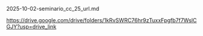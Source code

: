 2025-10-02-seminario_cc_25_url.md

https://drive.google.com/drive/folders/1kRvSWRC76hr9zTuxxFpgfb7f7WslCGJY?usp=drive_link
